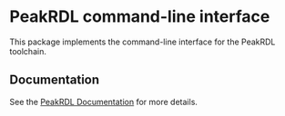 # PeakRDL command-line interface
This package implements the command-line interface for the PeakRDL toolchain.

## Documentation
See the [PeakRDL Documentation](http://peakrdl.readthedocs.io) for more details.
